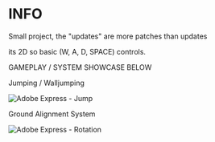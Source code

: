 # INFO
Small project, the "updates" are more patches than updates

its 2D so basic (W, A, D, SPACE) controls.



GAMEPLAY / SYSTEM SHOWCASE BELOW

Jumping / Walljumping

![Adobe Express - Jump](https://github.com/user-attachments/assets/3bdc141a-617e-4aca-a7d3-96fc2e06067c)





Ground Alignment System

![Adobe Express - Rotation](https://github.com/user-attachments/assets/467ef0e8-56ce-4fde-8e8f-b46eb55508a0)
